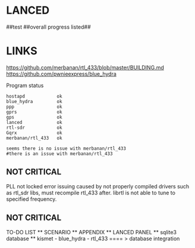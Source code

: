 # LANCED
##test
##overall progress listed##

# LINKS

https://github.com/merbanan/rtl_433/blob/master/BUILDING.md
https://github.com/pwnieexpress/blue_hydra





Program          status

```
hostapd            ok
blue_hydra         ok
ppp                ok
gprs               ok
gps                ok
lanced             ok
rtl-sdr            ok
Gqrx               ok
merbanan/rtl_433   ok

seems there is no issue with merbanan/rtl_433
#there is an issue with merbanan/rtl_433
```

## NOT CRITICAL ##
PLL not locked error issuing caused by not properly compiled drivers
such as rtl_sdr libs, must recompile rtl_433 after.
librtl is not able to tune to specified frequency.
## NOT CRITICAL ##


TO-DO LIST
** SCENARIO
** APPENDIX
** LANCED PANEL
** sqlite3 database
** kismet - blue_hydra - rtl_433 ==== > database integration
